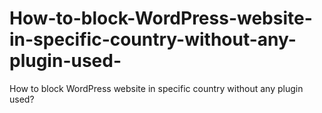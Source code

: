 # How-to-block-WordPress-website-in-specific-country-without-any-plugin-used-
How to block WordPress website in specific country without any plugin used?
